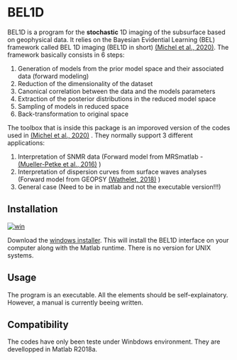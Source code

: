 # BEL1D

BEL1D is a program for the **stochastic** 1D imaging of the subsurface based on geophysical data.
It relies on the Bayesian Evidential Learning (BEL) framework called BEL 1D imaging (BEL1D in short) [(Michel et al., 2020)](https://doi.org/10.1016/j.cageo.2020.104456). The framework basically consists in 6 steps:
1. Generation of models from the prior model space and their associated data (forward modeling)
2. Reduction of the dimensionality of the dataset
3. Canonical correlation between the data and the models parameters
4. Extraction of the posterior distributions in the reduced model space
5. Sampling of models in reduced space
6. Back-transformation to original space

The toolbox that is inside this package is an imporoved version of the codes used in [(Michel et al., 2020)](https://doi.org/10.1016/j.cageo.2020.104456) . They normally support 3 different applications:
1. Interpretation of SNMR data (Forward model from MRSmatlab - [(Mueller-Petke et al., 2016)](https://doi.org/10.1190/geo2015-0461.1) )
2. Interpretation of dispersion curves from surface waves analyses (Forward model from GEOPSY [(Wathelet, 2018)](https://doi.org/10.1029/2008GL033256) )
3. General case (Need to be in matlab and not the executable version!!!)

## Installation
[![win](https://img.shields.io/badge/Windows%2064bit-BEL1D%20v3.0-blue.svg?style=flat&logo=Microsoft&logoColor=white)](https://github.com/hadrienmichel/fastbel1d/releases/download/v3.0/BEL1D.exe)

Download the [windows installer](https://github.com/hadrienmichel/fastbel1d/releases/download/v3.0/BEL1D.exe). This will install the BEL1D interface on your computer along with the Matlab runtime.
There is no version for UNIX systems.

## Usage

The program is an executable. All the elements should be self-explainatory. However, a manual is currently beeing written.

## Compatibility

The codes have only been teste under Winbdows environment.
They are devellopped in Matlab R2018a.